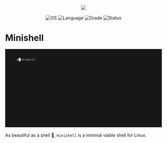 <p align="center">
    <img src="https://game.42sp.org.br/static/assets/achievements/minishelle.png">
</p>

<p align="center">
    <img src="https://img.shields.io/badge/OS-Linux-blue" alt="OS">
    <img src="https://img.shields.io/badge/Language-C-orange.svg" alt="Language">
    <img src="https://img.shields.io/badge/Grade-100%2F100-brightgreen.svg" alt="Grade">
    <img src="https://img.shields.io/badge/Status-Completed-brightgreen.svg" alt="Status">
</p>

# Minishell


![Animation showcasing the minishell](/assets/showcase.gif)

As beautiful as a shell 🐚, `minishell` is a minimal viable shell for Linux.
